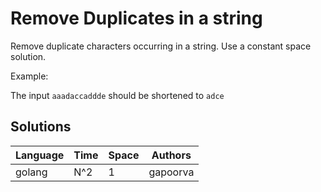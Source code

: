 # Remove Duplicates in a string

Remove duplicate characters occurring in a string. Use a constant space solution.

Example:

The input `aaadaccaddde` should be shortened to `adce`

## Solutions

| Language | Time   | Space | Authors  |
|----------|--------|-------|----------|
| golang   | N^2    | 1     | gapoorva |
